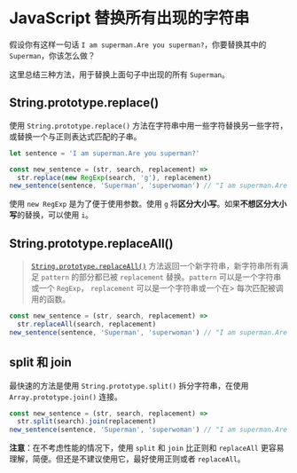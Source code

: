 # JavaScript 替换所有出现的字符串

假设你有这样一句话 `I am superman.Are you superman?`，你要替换其中的 `Superman`，你该怎么做？

这里总结三种方法，用于替换上面句子中出现的所有 `Superman`。

## String.prototype.replace()

使用 `String.prototype.replace()` 方法在字符串中用一些字符替换另一些字符，或替换一个与正则表达式匹配的子串。

```js
let sentence = 'I am superman.Are you superman?'

const new_sentence = (str, search, replacement) =>
  str.replace(new RegExp(search, 'g'), replacement)
new_sentence(sentence, 'Superman', 'superwoman') // "I am superman.Are you superman?"
```

使用 `new RegExp` 是为了便于使用参数。使用 `g` 将**区分大小写**。如果**不想区分大小写**的替换，可以使用 `i`。

## String.prototype.replaceAll()

> [`String.prototype.replaceAll()`](https://developer.mozilla.org/en-US/docs/Web/JavaScript/Reference/Global_Objects/String/replaceAll) 方法返回一个新字符串，新字符串所有满足 `pattern` 的部分都已被 `replacement` 替换。`pattern` 可以是一个字符串或一个 `RegExp`， `replacement` 可以是一个字符串或一个在> 每次匹配被调用的函数。

```javascript
const new_sentence = (str, search, replacement) =>
  str.replaceAll(search, replacement)
new_sentence(sentence, 'Superman', 'superwoman') // "I am superman.Are you superman?"
```

## split 和 join

最快速的方法是使用 `String.prototype.split()` 拆分字符串，在使用 `Array.prototype.join()` 连接。

```js
const new_sentence = (str, search, replacement) =>
  str.split(search).join(replacement)
new_sentence(sentence, 'Superman', 'superwoman') // "I am superman.Are you superman?"
```

**注意**：在不考虑性能的情况下，使用 `split` 和 `join` 比正则和 `replaceAll` 更容易理解，简便。但还是不建议使用它，最好使用正则或者 `replaceAll`。
